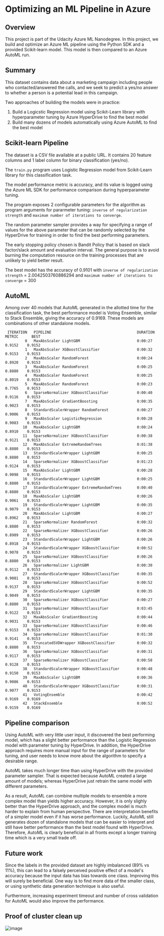 # Optimizing an ML Pipeline in Azure

## Overview
This project is part of the Udacity Azure ML Nanodegree.
In this project, we build and optimize an Azure ML pipeline using the Python SDK and a provided Scikit-learn model.
This model is then compared to an Azure AutoML run.

## Summary

This dataset contains data about a marketing campaign including people who contacted/answered the calls, and we seek to predict a yes/no answer to whether a person is a potential lead in this campaign.

Two approaches of building the models were in practice:

1. Build a Logicstic Regression model using Scikit-Learn library with hyperparameter tuning by Azure HyperDrive to find the best model
2. Build many dozens of models automatically using Azure AutoML to find the best model    

## Scikit-learn Pipeline

The dataset is a CSV file available at a public URL. It contains 20 feature columns and 1 label column for binary classification (yes/no).

The `train.py` program uses Logistic Regression model from Scikit-Learn library for this classification task. 

The model performance metric is accuracy, and its value is logged using the Azure ML SDK for performance comparison during hyperparameter tuning.

The program exposes 2 configurable parameters for the algorithm as program arguments for pararmeter tuning: `inverse of regularization strength` and `maximum number of iterations to converge`.

The random parameter sampler provides a way for specifying a range of values for the above parameter that can be randomly selected by the HyperDrive for training in order to find the best performing parameters.

The early stopping policy chosen is Bandit Policy that is based on slack factor/slack amount and evaluation interval. The general purpose is to avoid burning the computation resource on the training processes that are unlikely to yield better result.

The best model has the accuracy of 0.9101 with `inverse of regularization strength` = 2.0042503760886294 and `maximum number of iterations to converge` = 300

## AutoML

Among over 40 models that AutoML generated in the allotted time for the classification task, the best performance model is Voting Ensemble, similar to Stack Ensemble, giving the accuracy of 0.9169. These models are combinations of other standalone models.


```
 ITERATION   PIPELINE                                       DURATION      METRIC      BEST
         0   MaxAbsScaler LightGBM                          0:00:27       0.9152    0.9152
         1   MaxAbsScaler XGBoostClassifier                 0:00:32       0.9153    0.9153
         2   MaxAbsScaler RandomForest                      0:00:24       0.8920    0.9153
         3   MaxAbsScaler RandomForest                      0:00:25       0.8880    0.9153
         4   MaxAbsScaler RandomForest                      0:00:25       0.8019    0.9153
         5   MaxAbsScaler RandomForest                      0:00:23       0.7765    0.9153
         6   SparseNormalizer XGBoostClassifier             0:00:40       0.9116    0.9153
         7   MaxAbsScaler GradientBoosting                  0:00:35       0.9023    0.9153
         8   StandardScalerWrapper RandomForest             0:00:27       0.9006    0.9153
         9   MaxAbsScaler LogisticRegression                0:00:28       0.9083    0.9153
        10   MaxAbsScaler LightGBM                          0:00:24       0.8910    0.9153
        11   SparseNormalizer XGBoostClassifier             0:00:38       0.9121    0.9153
        12   MaxAbsScaler ExtremeRandomTrees                0:01:38       0.8880    0.9153
        13   StandardScalerWrapper LightGBM                 0:00:25       0.8880    0.9153
        14   SparseNormalizer XGBoostClassifier             0:01:23       0.9124    0.9153
        15   MaxAbsScaler LightGBM                          0:00:28       0.9098    0.9153
        16   StandardScalerWrapper LightGBM                 0:00:25       0.8880    0.9153
        17   StandardScalerWrapper ExtremeRandomTrees       0:00:40       0.8880    0.9153
        18   MaxAbsScaler LightGBM                          0:00:26       0.9061    0.9153
        19   StandardScalerWrapper LightGBM                 0:00:35       0.9079    0.9153
        20   MaxAbsScaler LightGBM                          0:00:27       0.8962    0.9153
        21   SparseNormalizer RandomForest                  0:00:32       0.8880    0.9153
        22   SparseNormalizer XGBoostClassifier             0:00:26       0.8989    0.9153
        23   StandardScalerWrapper LightGBM                 0:00:26       0.8918    0.9153
        24   StandardScalerWrapper XGBoostClassifier        0:00:52       0.9078    0.9153
        25   SparseNormalizer XGBoostClassifier             0:00:26       0.8880    0.9153
        26   SparseNormalizer LightGBM                      0:00:30       0.9112    0.9153
        27   StandardScalerWrapper XGBoostClassifier        0:00:35       0.9081    0.9153
        28   SparseNormalizer XGBoostClassifier             0:00:52       0.9137    0.9153
        29   StandardScalerWrapper LightGBM                 0:00:35       0.9049    0.9153
        30   SparseNormalizer XGBoostClassifier             0:00:27       0.8880    0.9153
        31   SparseNormalizer XGBoostClassifier             0:03:45       0.9122    0.9153
        32   MaxAbsScaler GradientBoosting                  0:00:44       0.9031    0.9153
        33   SparseNormalizer XGBoostClassifier             0:00:46       0.9153    0.9153
        34   SparseNormalizer XGBoostClassifier             0:01:30       0.9141    0.9153
        35   TruncatedSVDWrapper XGBoostClassifier          0:00:32       0.8880    0.9153
        36   SparseNormalizer XGBoostClassifier             0:00:31       0.9117    0.9153
        37   SparseNormalizer XGBoostClassifier             0:00:58       0.9128    0.9153
        38   StandardScalerWrapper XGBoostClassifier        0:00:48       0.9150    0.9153
        39   MaxAbsScaler LightGBM                          0:00:36       0.9086    0.9153
        40   StandardScalerWrapper XGBoostClassifier        0:00:31       0.9077    0.9153
        41   VotingEnsemble                                 0:00:42       0.9169    0.9169
        42   StackEnsemble                                  0:00:52       0.9159    0.9169
```

## Pipeline comparison

Using AutoML with very little user input, it discovered the best performing model, which has a slight better performance than the Logistic Regression model with parameter tuning by HyperDrive. In addition, the HyperDrive approach requires more manual input for the range of parameters for tuning, and user needs to know more about the algorithm to specify a desirable range.

AutoML takes much longer time than using HyperDrive with the provided parameter sampler. That is expected because AutoML created a large amount of models; whereas HyperDrive just retrain the same model with different parameters.

As a result, AutoML can combine multiple models to ensemble a more complex model than yields higher accuracy. However, it is only slighly better than the HyperDrive approach, and the complex model is much harder to explain from human perspective. There are interpretation benefits of a simpler model even if it has worse performance. Luckily, AutoML still generates dozen of standalone models that can be easier to interpret and still have better performance than the best model found with HyperDrive. Therefore, AutoML is clearly beneficial in all fronts except a longer training time which is a very small trade off.

## Future work

Since the labels in the provided dataset are highly imbalanced (89% vs 11%), this can lead to a falsely perceived positive effect of a model's accuracy because the input data has bias towards one class. Improving this will surely be beneficial. One way is to find more data of the smaller class, or using synthetic data generation technique is also useful.

Furthermore, increasing experiment timeout and number of cross validation for AutoML would also improve the performance.


## Proof of cluster clean up

![image](https://user-images.githubusercontent.com/4667129/125048185-83520f80-e054-11eb-9ae3-186e48aead9b.png)

